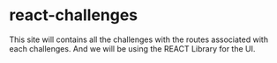 # react-challenges

This site will contains all the challenges with the routes associated with each challenges. And we will be using the REACT Library for the UI.